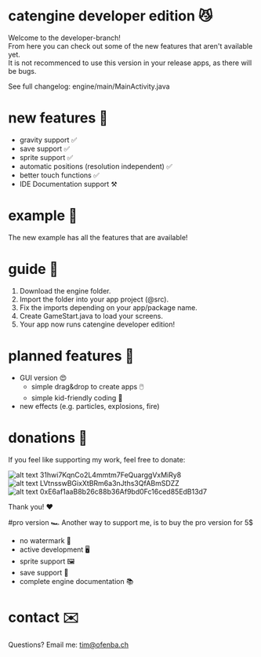 # catengine developer edition 😼
Welcome to the developer-branch!  
From here you can check out some of the new features that aren't available yet.  
It is not recommenced to use this version in your release apps, as there will be bugs.  

See full changelog: engine/main/MainActivity.java  

# new features 💪
+ gravity support ✅  
+ save support ✅  
+ sprite support ✅  
+ automatic positions (resolution independent) ✅  
+ better touch functions ✅  
+ IDE Documentation support ⚒️  

# example 👀
The new example has all the features that are available!  

# guide 📖
1. Download the engine folder.  
2. Import the folder into your app project (@src).  
3. Fix the imports depending on your app/package name.  
4. Create GameStart.java to load your screens.  
6. Your app now runs catengine developer edition!  

# planned features 🤔
+ GUI version 😍  
  + simple drag&drop to create apps 🖱️  
  + simple kid-friendly coding 👶  
+ new effects (e.g. particles, explosions, fire)  

# donations 💸
If you feel like supporting my work, feel free to donate:  
  
![alt text](https://steemit-production-imageproxy-upload.s3.amazonaws.com/DQmc8NTQJp8vubgKHs2DgFiRx9ie2BZRrpzfj99Nh6PnUn9) 31hwi7KqnCo2L4mmtm7FeQuarggVxMiRy8  
![alt text](https://steemit-production-imageproxy-upload.s3.amazonaws.com/DQmUJCKengMc25qYjBUKWodBUkXHb6m9VU47WnSTtwk46Qs) LVtnsswBGixXtBRm6a3nJths3QfABmSDZZ  
![alt text](https://steemit-production-imageproxy-upload.s3.amazonaws.com/DQmdnnCcukhq9CAri1LaY9NGERrCNdexdwahAnLo8YFZ52K) 0xE6af1aaB8b26c88b36Af9bd0Fc16ced85EdB13d7  
  
Thank you! ❤️  

#pro version 🏎️
Another way to support me, is to buy the pro version for 5$ 
+ no watermark 🚱  
+ active development 🖥️  
+ sprite support 🖼️  
+ save support 💾  
+ complete engine documentation 📚  

# contact ✉️
Questions? Email me: tim@ofenba.ch  
